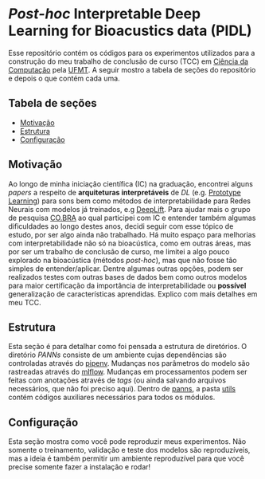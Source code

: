 # _Post-hoc_ Interpretable Deep Learning for Bioacustics data (PIDL)

Esse repositório contém os códigos para os experimentos utilizados para a construção do meu trabalho de conclusão de curso (TCC) em [Ciência da Computação](https://www.ic.ufmt.br/) pela [UFMT](https://www.ufmt.br/). A seguir mostro a tabela de seções do repositório e depois o que contém cada uma.

## Tabela de seções

- [Motivação](#motivação)
- [Estrutura](#estrutura)
- [Configuração](#configuração)

## Motivação

Ao longo de minha iniciação científica (IC) na graduação, encontrei alguns _papers_ a respeito de  **arquiteturas interpretáveis** de _DL_ (e.g. [Prototype Learning](https://ieeexplore.ieee.org/document/9747014/)) para sons bem como métodos de interpretabilidade para Redes Neurais com modelos já treinados, e.g [DeepLift](https://arxiv.org/abs/1704.02685). Para ajudar mais o grupo de pesquisa [CO.BRA](https://cobra.ic.ufmt.br/) ao qual participei com IC e entender também algumas dificuldades ao longo destes anos, decidi seguir com esse tópico de estudo, por ser algo ainda não trabalhado. Há muito espaço para melhorias com interpretabilidade não só na bioacústica, como em outras áreas, mas por ser um trabalho de conclusão de curso, me limitei a algo pouco explorado na bioacústica (métodos _post-hoc_), mas que não fosse tão simples de entender/aplicar. Dentre algumas outras opções, podem ser realizados testes com outras bases de dados bem como outros modelos para maior certificação da importância de interpretabilidade ou **possível** generalização de características aprendidas. Explico com mais detalhes em meu TCC.

## Estrutura

Esta seção é para detalhar como foi pensada a estrutura de diretórios. O diretório _PANNs_ consiste de um ambiente cujas dependências são controladas através do [pipenv](https://github.com/pypa/pipenv). Mudanças nos parâmetros do modelo são rastreadas através do [mlflow](https://github.com/mlflow/mlflow). Mudanças em processamentos podem ser feitas com anotações através de _tags_ (ou ainda salvando arquivos necessários, que não foi preciso aqui). Dentro de [panns](/panns/), a pasta [utils](/panns/utils/) contém códigos auxiliares necessários para todos os módulos.

## Configuração

Esta seção mostra como você pode reproduzir meus experimentos. Não somente o treinamento, validação e teste dos modelos são reproduzíveis, mas a ideia é também permitir um ambiente reproduzível para que você precise somente fazer a instalação e rodar!